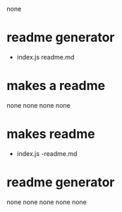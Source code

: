  none
# readme generator
- index.js readme.md
# makes a readme
 
 none
 none
 none
 none
# makes readme
- index.js -readme.md
# readme generator
 
 none
 none
 none
 none
 none
